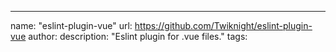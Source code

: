 ---
name: "eslint-plugin-vue"
url: https://github.com/Twiknight/eslint-plugin-vue
author: 
description: "Eslint plugin for .vue files."
tags:
